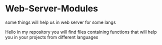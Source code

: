 # Web-Server-Modules
some things will help us in web  server for some langs


Hello in my repository you will find files containing functions that will help you in your projects from different languages
